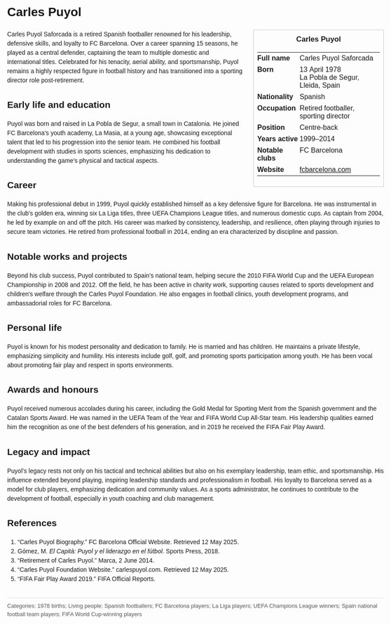 <!DOCTYPE html>
<html>
<head>
  <title>Carles Puyol – Profile</title>
  <style>
    body { font-family: Arial, sans-serif; margin: 2rem auto; max-width: 960px; line-height: 1.5; }
    aside.infobox { float: right; width: 280px; margin: 0 0 1rem 1.5rem; border: 1px solid #ccc; padding: 0.5rem; font-size: 0.9rem; }
    aside.infobox h3 { text-align: center; margin-top: 0; }
    aside.infobox table { width: 100%; border-collapse: collapse; }
    aside.infobox td { padding: 0.25rem 0; vertical-align: top; }
    h1 { margin-top: 0; }
    footer.categories { font-size: 0.8rem; color: #555; border-top: 1px solid #ddd; padding-top: 0.5rem; margin-top: 2rem; }
  </style>
</head>
<body>
  <h1>Carles Puyol</h1>
  <aside class="infobox">
    <h3>Carles Puyol</h3>
    <table>
      <tr><td><strong>Full name</strong></td><td>Carles Puyol Saforcada</td></tr>
      <tr><td><strong>Born</strong></td><td>13 April 1978<br>La Pobla de Segur, Lleida, Spain</td></tr>
      <tr><td><strong>Nationality</strong></td><td>Spanish</td></tr>
      <tr><td><strong>Occupation</strong></td><td>Retired footballer, sporting director</td></tr>
      <tr><td><strong>Position</strong></td><td>Centre-back</td></tr>
      <tr><td><strong>Years active</strong></td><td>1999–2014</td></tr>
      <tr><td><strong>Notable clubs</strong></td><td>FC Barcelona</td></tr>
      <tr><td><strong>Website</strong></td><td><a href="https://www.fcbarcelona.com/en/club/club-staff/carles-puyol">fcbarcelona.com</a></td></tr>
    </table>
  </aside>
  <p>Carles Puyol Saforcada is a retired Spanish footballer renowned for his leadership, defensive skills, and loyalty to FC Barcelona. Over a career spanning 15 seasons, he played as a central defender, captaining the team to multiple domestic and international titles. Celebrated for his tenacity, aerial ability, and sportsmanship, Puyol remains a highly respected figure in football history and has transitioned into a sporting director role post-retirement.</p>

  <h2>Early life and education</h2>
  <p>Puyol was born and raised in La Pobla de Segur, a small town in Catalonia. He joined FC Barcelona's youth academy, La Masia, at a young age, showcasing exceptional talent that led to his progression into the senior team. He combined his football development with studies in sports sciences, emphasizing his dedication to understanding the game's physical and tactical aspects.</p>

  <h2>Career</h2>
  <p>Making his professional debut in 1999, Puyol quickly established himself as a key defensive figure for Barcelona. He was instrumental in the club’s golden era, winning six La Liga titles, three UEFA Champions League titles, and numerous domestic cups. As captain from 2004, he led by example on and off the pitch. His career was marked by consistency, leadership, and resilience, often playing through injuries to secure team victories. He retired from professional football in 2014, ending an era characterized by discipline and passion.</p>

  <h2>Notable works and projects</h2>
  <p>Beyond his club success, Puyol contributed to Spain’s national team, helping secure the 2010 FIFA World Cup and the UEFA European Championship in 2008 and 2012. Off the field, he has been active in charity work, supporting causes related to sports development and children's welfare through the Carles Puyol Foundation. He also engages in football clinics, youth development programs, and ambassadorial roles for FC Barcelona.</p>

  <h2>Personal life</h2>
  <p>Puyol is known for his modest personality and dedication to family. He is married and has children. He maintains a private lifestyle, emphasizing simplicity and humility. His interests include golf, golf, and promoting sports participation among youth. He has been vocal about promoting fair play and respect in sports environments.</p>

  <h2>Awards and honours</h2>
  <p>Puyol received numerous accolades during his career, including the Gold Medal for Sporting Merit from the Spanish government and the Catalan Sports Award. He was named in the UEFA Team of the Year and FIFA World Cup All-Star team. His leadership qualities earned him the recognition as one of the best defenders of his generation, and in 2019 he received the FIFA Fair Play Award.</p>

  <h2>Legacy and impact</h2>
  <p>Puyol’s legacy rests not only on his tactical and technical abilities but also on his exemplary leadership, team ethic, and sportsmanship. His influence extended beyond playing, inspiring leadership standards and professionalism in football. His loyalty to Barcelona served as a model for club players, emphasizing dedication and community values. As a sports administrator, he continues to contribute to the development of football, especially in youth coaching and club management.</p>

  <h2>References</h2>
  <ol>
    <li>“Carles Puyol Biography.” FC Barcelona Official Website. Retrieved 12 May 2025.</li>
    <li>Gómez, M. <i>El Capità: Puyol y el liderazgo en el fútbol</i>. Sports Press, 2018.</li>
    <li>“Retirement of Carles Puyol.” Marca, 2 June 2014.</li>
    <li>“Carles Puyol Foundation Website.” carlespuyol.com. Retrieved 12 May 2025.</li>
    <li>“FIFA Fair Play Award 2019.” FIFA Official Reports.</li>
  </ol>

  <footer class="categories">Categories: 1978 births; Living people; Spanish footballers; FC Barcelona players; La Liga players; UEFA Champions League winners; Spain national football team players; FIFA World Cup-winning players</footer>
</body>
</html>